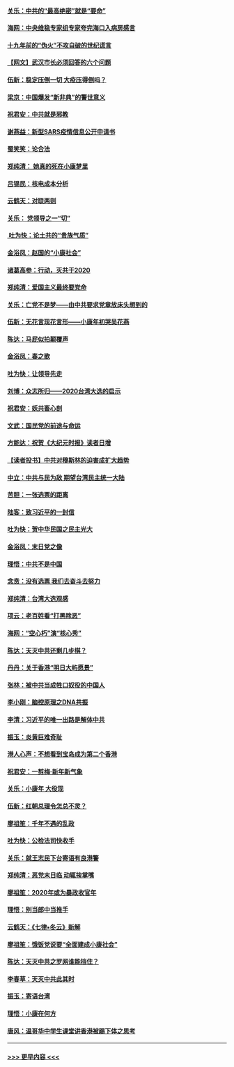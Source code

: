 #### [关乐：中共的“最高绝密”就是“要命”](../pages/nsc993/n11816946.md?t=01250911) 
#### [海网：中央维稳专家组专家夸完海口入病房感言](../pages/nsc993/n11815138.md?t=01250911) 
#### [十九年前的“伪火”不攻自破的世纪谎言](../pages/nsc993/n11813238.md?t=01250911) 
#### [【网文】武汉市长必须回答的六个问题](../pages/nsc993/n11813848.md?t=01250911) 
#### [伍新：稳定压倒一切 大疫压得倒吗？](../pages/nsc993/n11812634.md?t=01250911) 
#### [梁京：中国爆发“新非典”的警世意义](../pages/nsc993/n11812554.md?t=01250911) 
#### [祝君安：中共就是邪教](../pages/nsc993/n11812431.md?t=01250911) 
#### [谢燕益：新型SARS疫情信息公开申请书](../pages/nsc993/n11808840.md?t=01250911) 
#### [蜀笑笑：论合法](../pages/nsc993/n11808064.md?t=01250911) 
#### [郑纯清： 她真的死在小康梦里](../pages/nsc993/n11806623.md?t=01250911) 
#### [吕锡民：核电成本分析](../pages/nsc993/n11806284.md?t=01250911) 
#### [云鹤天：对联两则](../pages/nsc993/n11805957.md?t=01250911) 
#### [关乐： 党领导之一“切”](../pages/nsc993/n11804505.md?t=01250911) 
#### [ 吐为快：论土共的“贵族气质”](../pages/nsc993/n11804490.md?t=01250911) 
#### [金浴凤：赵国的“小康社会”](../pages/nsc993/n11804452.md?t=01250911) 
#### [诸葛高参：行动，灭共于2020](../pages/nsc993/n11804120.md?t=01250911) 
#### [郑纯清：爱国主义最终要党命](../pages/nsc993/n11802197.md?t=01250911) 
#### [关乐：亡党不是梦——由中共要求党章放床头想到的](../pages/nsc993/n11802156.md?t=01250911) 
#### [伍新：无花言现花言形——小康年初哭吴花燕](../pages/nsc993/n11800044.md?t=01250911) 
#### [陈达：马屁似拍颠覆声](../pages/nsc993/n11800010.md?t=01250911) 
#### [金浴凤：春之歌](../pages/nsc993/n11797687.md?t=01250911) 
#### [吐为快：让领导先走](../pages/nsc993/n11797512.md?t=01250911) 
#### [刘博：众志所归——2020台湾大选的启示](../pages/nsc993/n11796878.md?t=01250911) 
#### [祝君安：妖共畜心剖](../pages/nsc993/n11794273.md?t=01250911) 
#### [文武：国民党的前途与命运](../pages/nsc993/n11794198.md?t=01250911) 
#### [方能达：祝贺《大纪元时报》读者日增](../pages/nsc993/n11793807.md?t=01250911) 
#### [【读者投书】中共对穆斯林的迫害成扩大趋势](../pages/nsc993/n11791371.md?t=01250911) 
#### [中立：中共与民为敌 期望台湾民主统一大陆](../pages/nsc993/n11790392.md?t=01250911) 
#### [苦胆：一张选票的距离](../pages/nsc993/n11788914.md?t=01250911) 
#### [陆客：致习近平的一封信](../pages/nsc993/n11788867.md?t=01250911) 
#### [吐为快：贺中华民国之民主光大](../pages/nsc993/n11788618.md?t=01250911) 
#### [金浴凤：末日党之像](../pages/nsc993/n11787475.md?t=01250911) 
#### [理悟：中共不是中国](../pages/nsc993/n11787463.md?t=01250911) 
#### [念贲：没有选票  我们去奋斗去努力](../pages/nsc993/n11787398.md?t=01250911) 
#### [郑纯清：台湾大选观感](../pages/nsc993/n11786210.md?t=01250911) 
#### [项云：老百姓看“打黑除恶”](../pages/nsc993/n11785398.md?t=01250911) 
#### [海网：“空心朽”演“核心秀”](../pages/nsc993/n11783874.md?t=01250911) 
#### [陈达：天灭中共还剩几步棋？](../pages/nsc993/n11783719.md?t=01250911) 
#### [丹丹：关于香港“明日大屿愿景”](../pages/nsc993/n11783273.md?t=01250911) 
#### [张林：被中共当成牲口奴役的中国人](../pages/nsc993/n11782397.md?t=01250911) 
#### [李小刚：脑控原理之DNA共振](../pages/nsc993/n11780962.md?t=01250911) 
#### [李清：习近平的唯一出路是解体中共](../pages/nsc993/n11780866.md?t=01250911) 
#### [振玉：炎黄巨难奇耻](../pages/nsc993/n11779632.md?t=01250911) 
#### [港人心声：不想看到宝岛成为第二个香港](../pages/nsc993/n11778817.md?t=01250911) 
#### [祝君安：一剪梅‧新年新气象](../pages/nsc993/n11776340.md?t=01250911) 
#### [关乐：小康年 大役现](../pages/nsc993/n11774213.md?t=01250911) 
#### [伍新：红朝总理令怎总不灵？](../pages/nsc993/n11770813.md?t=01250911) 
#### [廖祖笙：千年不遇的乱政](../pages/nsc993/n11770373.md?t=01250911) 
#### [吐为快：公检法司快收手](../pages/nsc993/n11770359.md?t=01250911) 
#### [关乐：就王志民下台寄语有良港警](../pages/nsc993/n11769903.md?t=01250911) 
#### [郑纯清：恶党末日临 动辄挨掌嘴](../pages/nsc993/n11769356.md?t=01250911) 
#### [廖祖笙：2020年或为暴政收官年](../pages/nsc993/n11768216.md?t=01250911) 
#### [理悟：别当郎中当推手](../pages/nsc993/n11768243.md?t=01250911) 
#### [云鹤天：《七律▪冬云》新解](../pages/nsc993/n11768204.md?t=01250911) 
#### [廖祖笙：饿饭党说要“全面建成小康社会”](../pages/nsc993/n11767482.md?t=01250911) 
#### [陈达：天灭中共之罗网谁能挡住？](../pages/nsc993/n11767465.md?t=01250911) 
#### [李春草：天灭中共此其时](../pages/nsc993/n11767452.md?t=01250911) 
#### [振玉：寄语台湾](../pages/nsc993/n11767432.md?t=01250911) 
#### [理悟：小康在何方](../pages/nsc993/n11767394.md?t=01250911) 
#### [唐风：温哥华中学生课堂讲香港被踢下体之思考](../pages/nsc993/n11766848.md?t=01250911) 

----
#### [ >>> 更早内容 <<< ](../indexes/nsc993-earlier.md)
